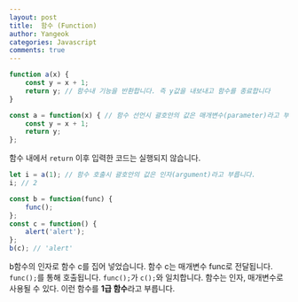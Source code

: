 ```yaml
---
layout: post
title:  함수 (Function)
author: Yangeok
categories: Javascript
comments: true
---
```


```javascript
function a(x) {
    const y = x + 1;
    return y; // 함수내 기능을 반환합니다. 즉 y값을 내보내고 함수를 종료합니다
}
```

```javascript
const a = function(x) { // 함수 선언시 괄호안의 값은 매개변수(parameter)라고 부릅니다.
    const y = x + 1;
    return y; 
};
```
함수 내에서 ```return``` 이후 입력한 코드는 실행되지 않습니다. 

```javascript
let i = a(1); // 함수 호출시 괄호안의 값은 인자(argument)라고 부릅니다.
i; // 2
```

```javascript
const b = function(func) {
    func();
};
const c = function() {
    alert('alert');
};
b(c); // 'alert'
```
b함수의 인자로 함수 c를 집어 넣었습니다. 함수 c는 매개변수 func로 전달됩니다. ```func();```를 통해 호출됩니다. ```func();```가 ```c();```와 일치합니다. 함수는 인자, 매개변수로 사용될 수 있다. 이런 함수를 **1급 함수**라고 부릅니다.